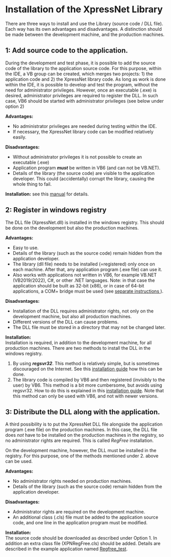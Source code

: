 # Installation of the XpressNet Library


There are three ways to install and use the Library (source code / DLL file). Each way has its own advantages and disadvantages. A distinction should be made between the development machine, and the production machines.

## 1: Add source code to the application.
During the development and test phase, it is possible to add the source code of the library to the application source code. For this purpose, within the IDE, a VB group can be created, which merges two projects: 1) the application code and 2) the XpressNet library code. As long as work is done within the IDE, it is possible to develop and test the program, without the need for administrator privileges. However, once an executable (.exe) is desired, administrator privileges are required to register the DLL. In such case, VB6 should be started with administrator privileges (see below under option 2)

**Advantages:**</br>
- No administrator privileges are needed during testing within the IDE.</br>
- If necessary, the XpressNet library code can be modified relatively easily.

**Disadvantages:**</br>
- Without administrator privileges it is not possible to create an executable (.exe)</br>
- Application program ***must*** be written in VB6 (and can not be VB.NET).</br>
- Details of the library (the source code) are visible to the application developer. This could (accidentally) corrupt the library, causing the whole thing to fail.</br>

**Installation:** see this [manual](1-VB6_Group.md) for details.

## 2: Register in windows registry
The DLL file (XpressNet.dll) is installed in the windows registry. This should be done on the development but also the production machines.

**Advantages:**</br>
- Easy to use.</br>
- Details of the library (such as the source code) remain hidden from the application developer.</br>
- The library (dll file) needs to be installed (=registered) only once on each machine. After that, any application program (.exe file) can use it.</br>
- Also works with applications not written in VB6, for example VB.NET (VB2019/2022), C#, or other .NET languages. Note: in that case the application should be built as 32-bit (x86), or in case of 64-bit applications, a COM+ bridge must be used (see [separate instructions ](2A-Install-Dll-Via-COM-Plus.md)).

**Disadvantages:**</br>
- Installation of the DLL requires administrator rights, not only on the development machine, but also all production machines.</br>
- Different versions of the DLL can cause problems.</br>
- The DLL file must be stored in a directory that may not be changed later.

**Installation:** </br>
Installation is required, in addition to the development machine, for all production machines. There are two methods to install the DLL in the windows registry.</br>
1. By using ***regsvr32***. This method is relatively simple, but is sometimes discouraged on the Internet. See this [installation guide](2A-Install-Dll-Via-regsvr32.md) how this can be done.</br>
2. The library code is compiled by VB6 and then registered (invisibly to the user) by VB6. This method is a bit more cumbersome, but avoids using regsvr32. How to do this is explained in this [installation guide](2B-Install-Dll-Via-VB6.md). Note that this method can only be used with VB6, and not with newer versions.

## 3: Distribute the DLL along with the application.
A third possibility is to put the XpressNet DLL file alongside the application program (.exe file) on the production machines. In this case, the DLL file does *not* have to be installed on the production machines in the registry, so no administrator rights are required. This is called *RegFree* installation.

On the development machine, however, the DLL must be installed in the registry. For this purpose, one of the methods mentioned under 2. above can be used.

**Advantages:**</br>
- No administrator rights needed on production machines.
- Details of the library (such as the source code) remain hidden from the application developer.</br>

**Disadvantages:**</br>
- Administrator rights are required on the development machine.</br>
- An additional class (.cls) file must be added to the application source code, and one line in the application program must be modified.

**Installation:** </br>
The source code should be downloaded as described under Option 1. In addition an extra class file (XPNRegFree.cls) should be added. Details are described in the example application named [Regfree_test](../../Examples/Examples.md).
